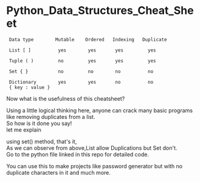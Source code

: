# Python_Data_Structures_Cheat_Sheet

     Data type        Mutable    Ordered   Indexing   Duplicate
    
     List [ ]          yes        yes       yes         yes
    
     Tuple ( )         no         yes       yes         yes
    
     Set { }           no         no        no          no
    
     Dictionary        yes        yes       no          no
     { key : value }
     
     
Now what is the usefulness of this cheatsheet?

Using a little logical thinking here, anyone can crack many basic programs like removing duplicates from a list.  
So how is it done you say!  
let me explain

using set() method, that's it,  
As we can observe from above,List allow Duplications but Set don't.  
Go to the python file linked in this repo for detailed code.

You can use this to make projects like password generator but with no duplicate characters in it and much more.
